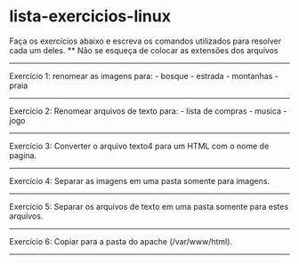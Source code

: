 # lista-exercicios-linux

Faça os exercícios abaixo e escreva os comandos utilizados para resolver cada um deles.
** Não se esqueça de colocar as extensões dos arquivos

----------------------------------------------------------------------------------------------------------------------------------------------
Exercício 1: renomear as imagens para:
	- bosque
	- estrada
	- montanhas
	- praia



----------------------------------------------------------------------------------------------------------------------------------------------
Exercício 2: Renomear arquivos de texto para:
	- lista de compras
	- musica
	- jogo



----------------------------------------------------------------------------------------------------------------------------------------------
Exercício 3: Converter o arquivo texto4 para um HTML com o nome de pagina.




----------------------------------------------------------------------------------------------------------------------------------------------
Exercício 4: Separar as imagens em uma pasta somente para imagens.




----------------------------------------------------------------------------------------------------------------------------------------------
Exercício 5: Separar os arquivos de texto em uma pasta somente para estes arquivos.




----------------------------------------------------------------------------------------------------------------------------------------------
Exercício 6: Copiar para a pasta do apache (/var/www/html).




----------------------------------------------------------------------------------------------------------------------------------------------
